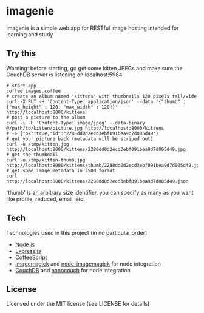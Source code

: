 imagenie
========

imagenie is a simple web app for RESTful image hosting intended for learning and
study

Try this
--------

Warning: before starting, go get some kitten JPEGs and make sure the CouchDB
server is listening on localhost:5984

    # start app
    coffee images.coffee
    # create an album named 'kittens' with thumbnails 120 pixels tall/wide
    curl -X PUT -H 'Content-Type: application/json' --data '{"thumb" : {"max_height" : 120, "max_width" : 120}}' http://localhost:8000/kittens
    # post a picture to the album
    curl -i -H 'Content-Type: image/jpeg' --data-binary @/path/to/kitten/picture.jpg http://localhost:8000/kittens
    # -> {"ok":true,"id":"2280dd0d2ecd3ebf091bea9d7d005d49"}
    # get your picture back (metadata will be striped out)
    curl -o /tmp/kitten.jpg http://localhost:8000/kittens/2280dd0d2ecd3ebf091bea9d7d005d49.jpg
    # get the thumbnail
    curl -o /tmp/kitten-thumb.jpg http://localhost:8000/kittens/thumb/2280dd0d2ecd3ebf091bea9d7d005d49.jpg
    # get some image metadata in JSON format
    curl http://localhost:8000/kittens/2280dd0d2ecd3ebf091bea9d7d005d49.json

'thumb' is an arbitrary size identifier, you can specify as many as you want
like profile, reduced, email, etc.

Tech
----
Technologies used in this project (in no particular order)

* [Node.js](http://nodejs.org)
* [Express.js](http://expressjs.com/)
* [CoffeeScript](http://coffeescript.org/)
* [Imagemagick](http://www.imagemagick.org/) and [node-imagemagick](https://github.com/rsms/node-imagemagick) for node integration
* [CouchDB](http://couchdb.apache.org/) and [nanocouch](https://github.com/dscape/nano) for node integration

License
-------
Licensed under the MIT license (see LICENSE for details)
